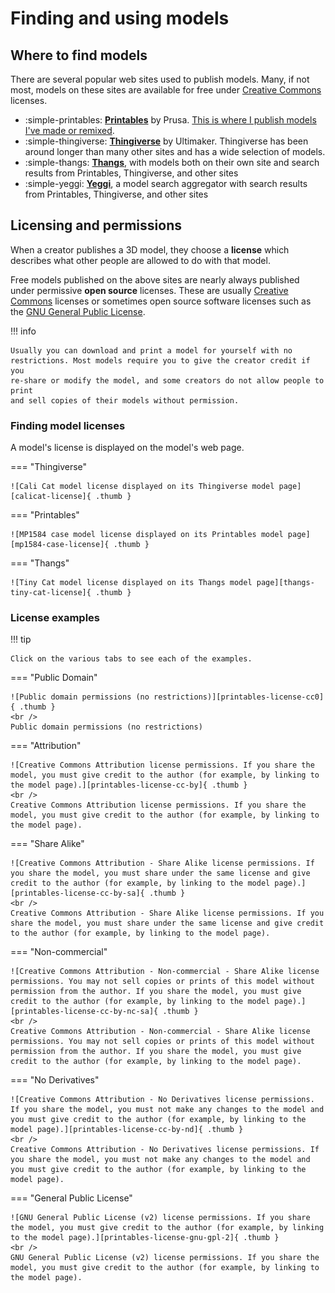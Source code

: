 # Finding and using models

## Where to find models

There are several popular web sites used to publish models. Many, if not most,
models on these sites are available for free under [Creative
Commons][creative-commons] licenses.

* :simple-printables: [**Printables**][printables] by Prusa.
  [This is where I publish models I've made or remixed][printables-profile].
* :simple-thingiverse: [**Thingiverse**][thingiverse] by Ultimaker. Thingiverse
  has been around longer than many other sites and has a wide selection of
  models.
* :simple-thangs: [**Thangs**][thangs], with models both on their own site and
  search results from Printables, Thingiverse, and other sites
* :simple-yeggi: [**Yeggi**][yeggi], a model search aggregator with search results
  from Printables, Thingiverse, and other sites

## Licensing and permissions

When a creator publishes a 3D model, they choose a **license** which describes
what other people are allowed to do with that model.

Free models published on the above sites are nearly always published under
permissive **open source** licenses. These are usually
[Creative Commons][creative-commons] licenses or sometimes open source software
licenses such as the [GNU General Public License][wiki-gnu-gpl].

!!! info

    Usually you can download and print a model for yourself with no
    restrictions. Most models require you to give the creator credit if you
    re-share or modify the model, and some creators do not allow people to print
    and sell copies of their models without permission.

### Finding model licenses

A model's license is displayed on the model's web page.

=== "Thingiverse"

    ![Cali Cat model license displayed on its Thingiverse model page][calicat-license]{ .thumb }

=== "Printables"

    ![MP1584 case model license displayed on its Printables model page][mp1584-case-license]{ .thumb }

=== "Thangs"

    ![Tiny Cat model license displayed on its Thangs model page][thangs-tiny-cat-license]{ .thumb }

### License examples

!!! tip

    Click on the various tabs to see each of the examples.

=== "Public Domain"

    ![Public domain permissions (no restrictions)][printables-license-cc0]{ .thumb }
    <br />
    Public domain permissions (no restrictions)

=== "Attribution"

    ![Creative Commons Attribution license permissions. If you share the model, you must give credit to the author (for example, by linking to the model page).][printables-license-cc-by]{ .thumb }
    <br />
    Creative Commons Attribution license permissions. If you share the model, you must give credit to the author (for example, by linking to the model page).

=== "Share Alike"

    ![Creative Commons Attribution - Share Alike license permissions. If you share the model, you must share under the same license and give credit to the author (for example, by linking to the model page).][printables-license-cc-by-sa]{ .thumb }
    <br />
    Creative Commons Attribution - Share Alike license permissions. If you share the model, you must share under the same license and give credit to the author (for example, by linking to the model page).

=== "Non-commercial"

    ![Creative Commons Attribution - Non-commercial - Share Alike license permissions. You may not sell copies or prints of this model without permission from the author. If you share the model, you must give credit to the author (for example, by linking to the model page).][printables-license-cc-by-nc-sa]{ .thumb }
    <br />
    Creative Commons Attribution - Non-commercial - Share Alike license permissions. You may not sell copies or prints of this model without permission from the author. If you share the model, you must give credit to the author (for example, by linking to the model page).

=== "No Derivatives"

    ![Creative Commons Attribution - No Derivatives license permissions. If you share the model, you must not make any changes to the model and you must give credit to the author (for example, by linking to the model page).][printables-license-cc-by-nd]{ .thumb }
    <br />
    Creative Commons Attribution - No Derivatives license permissions. If you share the model, you must not make any changes to the model and you must give credit to the author (for example, by linking to the model page).

=== "General Public License"

    ![GNU General Public License (v2) license permissions. If you share the model, you must give credit to the author (for example, by linking to the model page).][printables-license-gnu-gpl-2]{ .thumb }
    <br />
    GNU General Public License (v2) license permissions. If you share the model, you must give credit to the author (for example, by linking to the model page).


[calicat-license]: ../img/calicat-license.png
[creative-commons]: https://creativecommons.org
[mp1584-case-license]: ../img/mp1584-case-license.png
[printables-license-cc-by-nc-sa]: ../img/printables-license-cc-by-nc-sa.png
[printables-license-cc-by-sa]: ../img/printables-license-cc-by-sa.png
[printables-license-cc-by]: ../img/printables-license-cc-by.png
[printables-license-cc-by-nd]: ../img/printables-license-cc-by-nd.png
[printables-license-cc0]: ../img/printables-license-cc0.png
[printables-license-gnu-gpl-2]: ../img/printables-license-gnu-gpl-2.png
[printables-profile]: https://www.printables.com/@bulbasaur0
[printables]: https://printables.com
[thangs-tiny-cat-license]: ../img/thangs-tiny-cat-license.png
[thangs]: https://thangs.com
[thingiverse]: https://thingiverse.com
[wiki-gnu-gpl]: https://en.wikipedia.org/wiki/GNU_General_Public_License
[yeggi]: https://yeggi.com
